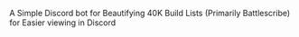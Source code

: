 A Simple Discord bot for Beautifying 40K Build Lists (Primarily Battlescribe) for Easier viewing in Discord